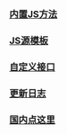 
### [内置JS方法](./JS%E6%BA%90%E5%86%85%E7%BD%AE%E6%96%B9%E6%B3%95%E6%96%87%E6%A1%A3.md)

### [JS源模板](./JS%E4%B9%A6%E6%BA%90%E6%96%87%E6%A1%A3.md)

### [自定义接口](./%E8%87%AA%E5%AE%9A%E4%B9%89%E6%8E%A5%E5%8F%A3.md)

### [更新日志](./UPDATE.MD)



### [国内点这里](https://gitee.com/liliysoft/FUN_FIVE_UPDATE)
